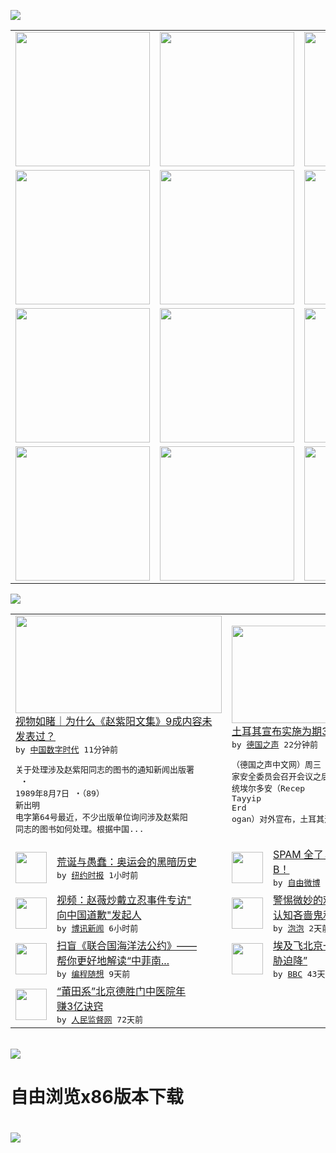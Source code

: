 

<a href="https://github.com/greatfire/z/raw/master/FreeBrowser.apk"><img src="https://raw.githubusercontent.com/greatfire/wiki/master/x/header.png" /></a><table><tr><td width="262" align="center" valign="center"><a href="https://github.com/greatfire/wiki/wiki/nyt" title="纽约时报中文网 国际纵览"><img src="https://raw.githubusercontent.com/greatfire/wiki/master/x/nyt_flag.png" width="215"/></a></td><td width="262" align="center" valign="center"><a href="https://github.com/greatfire/wiki/wiki/dw" title=""><img src="https://raw.githubusercontent.com/greatfire/wiki/master/x/dw_flag.png" width="215"/></a></td><td width="262" align="center" valign="center"><a href="https://github.com/greatfire/wiki/wiki/rmjd" title=""><img src="https://raw.githubusercontent.com/greatfire/wiki/master/x/rmjd_flag.png" width="215"/></a></td></tr><tr><td width="262" align="center" valign="center"><a href="https://github.com/paopaonetizen/website" title="泡泡 - 未经审查的互联网信息"><img src="https://raw.githubusercontent.com/greatfire/wiki/master/x/pp_flag.png" width="215"/></a></td><td width="262" align="center" valign="center"><a href="https://github.com/getlantern/mirror" title="以及自由微博和GreatFire.org官方中文论坛"><img src="https://raw.githubusercontent.com/greatfire/wiki/master/x/lantern_flag.png" width="215"/></a></td><td width="262" align="center" valign="center"><a href="https://github.com/cdtmirrors/m/" title=""><img src="https://raw.githubusercontent.com/greatfire/wiki/master/x/cdt_flag.png" width="215"/></a></td></tr><tr><td width="262" align="center" valign="center"><a href="https://github.com/program-think/blog" title="编程随想的博客"><img src="https://raw.githubusercontent.com/greatfire/wiki/master/x/pt_flag.png" width="215"/></a></td><td width="262" align="center" valign="center"><a href="https://github.com/greatfire/wiki/wiki/bbc" title=""><img src="https://raw.githubusercontent.com/greatfire/wiki/master/x/bbc_flag.png" width="215"/></a></td><td width="262" align="center" valign="center"><a href="https://github.com/freeweibo/s" title="自由微博 - 匿名和不受屏蔽的新浪微博搜索"><img src="https://raw.githubusercontent.com/greatfire/wiki/master/x/fw_flag.png" width="215"/></a></td></tr><tr><td width="262" align="center" valign="center"><a href="https://github.com/greatfire/wiki/wiki/google" title=""><img src="https://raw.githubusercontent.com/greatfire/wiki/master/x/google_flag.png" width="215"/></a></td><td width="262" align="center" valign="center"><a href="https://github.com/bxnews/boxun" title=""><img src="https://raw.githubusercontent.com/greatfire/wiki/master/x/bx_flag.png" width="215"/></a></td><td width="262" align="center" valign="center"><a href="https://github.com/greatfire/wiki/wiki/open-source" title="欢迎访问GreatFire.org开发者项目网站"><img src="https://raw.githubusercontent.com/greatfire/wiki/master/x/open-source_flag.png" width="215"/></a></td></tr></table><img src="https://raw.githubusercontent.com/greatfire/wiki/master/x/newsfeed text.png" /><table cols="4"><tr><td colspan="2" width="380"><a href="http://feedproxy.google.com/~r/chinadigitaltimes/IyPt/~3/46GTewyBrTc/"><img src="http://i2.wp.com/chinadigitaltimes.net/chinese/files/2016/07/%E8%B5%B5%E7%B4%AB%E9%98%B3%E6%96%87%E9%9B%86.jpg?resize=525%2C350" width="330" height="156"/></a></br><a href="http://feedproxy.google.com/~r/chinadigitaltimes/IyPt/~3/46GTewyBrTc/">视物如睹｜为什么《赵紫阳文集》9成内容未<br/>发表过？</a></br><kbd> by <a href="http://chinadigitaltimes.net/chinese/">中国数字时代</a> 11分钟前 </kbd></br><pre>关于处理涉及赵紫阳同志的图书的通知新闻出版署<br/> ・ 1989年8月7日 ・（89） 新出明<br/>电字第64号最近，不少出版单位询问涉及赵紫阳<br/>同志的图书如何处理。根据中国...</pre></td><td colspan="2" width="380"><a href="http://dw.com/p/1JSuW?maca=chi-GK-text-greatfire-all-chinese-15625-xml-mrss"><img src="http://www.dw.com/image/0,,19415505_302,00.jpg" width="330" height="156"/></a></br><a href="http://dw.com/p/1JSuW?maca=chi-GK-text-greatfire-all-chinese-15625-xml-mrss">土耳其宣布实施为期3个月的紧急状态</a></br><kbd> by <a href="http://dw.de">德国之声</a> 22分钟前 </kbd></br><pre>（德国之声中文网）周三（7月20日）土耳其国<br/>家安全委员会召开会议之后，稍晚些时间土耳其总<br/>统埃尔多安（Recep Tayyip Erd<br/>ogan）对外宣布，土耳其进...</pre></td></tr><tr><td><img src="https://static01.nyt.com/images/2016/07/24/books/review/24PILON1/24PILON1-articleLarge.jpg" width="50" height="50"/></td><td width="280"><a href="https://d7odklm2qes9e.cloudfront.net/culture/20160721/the-games-a-global-history-of-the-olympics-david-goldblatt/">荒诞与愚蠢：奥运会的黑暗历史</a></br><kbd> by <a href="http://m.cn.nytimes.com/">纽约时报</a> 1小时前 </kbd></td><td><img src="https://raw.githubusercontent.com/greatfire/wiki/master/x/fw_logo.png" width="50" height="50"/></td><td width="280"><a href="https://freeweibo.com/weibo/3999596667254105">SPAM 全了，行为艺术，豆<br/>B！</a></br><kbd> by <a href="https://freeweibo.com/">自由微博</a> 6小时前 </kbd></td></tr><tr><td><img src="https://raw.githubusercontent.com/greatfire/wiki/master/x/bx_logo.png" width="50" height="50"/></td><td width="280"><a href="http://www.boxun.com/news/gb/china/2016/07/201607211241.shtml">视频：赵薇炒戴立忍事件专访"<br/>向中国道歉"发起人</a></br><kbd> by <a href="http://www.boxun.com">博讯新闻</a> 6小时前 </kbd></td><td><img src="https://pao-pao.net/sites/pao-pao.net/files/styles/large/public/tu_1_3_0.jpg?itok=VFRfuuQ_" width="50" height="50"/></td><td width="280"><a href="https://pao-pao.net/article/722">警惕微妙的劝导术：互联网上的<br/>认知吝啬鬼和理性化怪圈</a></br><kbd> by <a href="https://pao-pao.net">泡泡</a> 2天前 </kbd></td></tr><tr><td><img src="https://lh6.googleusercontent.com/ioMh-AY9SbuhP9uZbL3W6ze4l3ZszvNEGGbhCrNrfsJXt02Y0iRtj112-__lMvco5NAeAvk1iOhyBVemEvzppN62HdL5_WaZopukfhYPVMGreov_Z-PT9AhwvC31yO7vTCTcQirP3W0" width="50" height="50"/></td><td width="280"><a href="http://feedproxy.google.com/~r/programthink/~3/OLue0DzvyNo/UNCLOS.html">扫盲《联合国海洋法公约》——<br/>帮你更好地解读“中菲南...</a></br><kbd> by <a href="http://program-think.blogspot.com">编程随想</a> 9天前 </kbd></td><td><img src="http://a.files.bbci.co.uk/worldservice/live/assets/images/2016/05/19/160519172724_egypt_air_plane_144x81__nocredit.jpg" width="50" height="50"/></td><td width="280"><a href="http://www.bbc.com/zhongwen/simp/world/2016/06/160608_egypt_china_flight_uzbekistan">埃及飞北京一架客机“因炸弹威<br/>胁迫降”</a></br><kbd> by <a href="http://www.bbc.co.uk/zhongwen/simp">BBC</a> 43天前 </kbd></td></tr><tr><td><img src="http://www.rmjdw.com/uploads/160510/3-1605102102421C.jpg" width="50" height="50"/></td><td width="280"><a href="http://www.rmjdw.com//tebiebaodao/20160510/15526.html">“莆田系”北京德胜门中医院年<br/>赚3亿诀窍 </a></br><kbd> by <a href="http://www.rmjdw.com/">人民监督网</a> 72天前 </kbd></td></table></br><a href="https://github.com/greatfire/z/raw/master/FreeBrowser.apk"><img src="https://raw.githubusercontent.com/greatfire/wiki/master/x/download app.png" /></a><h1>自由浏览x86版本下载<h1><a href="https://github.com/greatfire/z/raw/master/FreeBrowser-x86.apk"><img src="https://raw.githubusercontent.com/greatfire/images/master/fb86.qr.png" /></a>